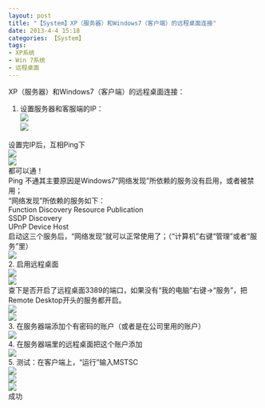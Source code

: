 ```yaml
---
layout: post
title: "【System】XP（服务器）和Windows7（客户端）的远程桌面连接"
date: 2013-4-4 15:18
categories: 【System】
tags:
- XP系统
- Win 7系统
- 远程桌面
---
```

XP（服务器）和Windows7（客户端）的远程桌面连接：  
1. 设置服务器和客服端的IP：  
![](http://a1.qpic.cn/psb?/57f6398e-db93-428d-8871-6d2527ad188f/b3IGWtrRBEU9mSPuo4PBl6ClesfMmV0WyO1Pg55YsHg!/b/dKjixr5*MQAA&ek=1&kp=1&pt=0&bo=KwKeAQAAAAABAJE!&t=5&tl=3&su=0124164129&tm=1551704400&sce=0-12-12&rf=2-9)  
![](http://a2.qpic.cn/psb?/57f6398e-db93-428d-8871-6d2527ad188f/mE1qAChHnpgygUlhompmPu0A.TNOG40dhZcQar1k9S0!/b/dNXIu8EFEAAA&ek=1&kp=1&pt=0&bo=KgKgAQAAAAABAK4!&t=5&tl=3&su=015050417&tm=1551704400&sce=0-12-12&rf=2-9)  

<!-- more -->

设置完IP后，互相Ping下  
![](http://a2.qpic.cn/psb?/57f6398e-db93-428d-8871-6d2527ad188f/3QtbrkPkG3U.kty31JYTDblZ7KVxZmldZ5M.QqJfuXA!/b/dKFpXL9KMAAA&ek=1&kp=1&pt=0&bo=IANYAgAAAAABAF4!&t=5&tl=3&su=0182224193&tm=1551704400&sce=0-12-12&rf=2-9)  
![](http://a1.qpic.cn/psb?/57f6398e-db93-428d-8871-6d2527ad188f/pTTayfeKyEHU7ngU69ueeo0pciT3CuxNgPMykPKuHYM!/b/dETjw77TMQAA&ek=1&kp=1&pt=0&bo=IANYAgAAAAABAF4!&t=5&tl=3&su=0219914929&tm=1551704400&sce=0-12-12&rf=2-9)  
都可以通！  
Ping 不通其主要原因是Windows7“网络发现”所依赖的服务没有启用，或者被禁用；  
“网络发现”所依赖的服务如下：  
Function Discovery Resource Publication  
SSDP Discovery  
UPnP Device Host  
启动这三个服务后，“网络发现”就可以正常使用了；（“计算机”右键“管理”或者“服务”里）  
![](http://a4.qpic.cn/psb?/57f6398e-db93-428d-8871-6d2527ad188f/PPA6JPjlN1v0NEdRJ49oQwYn8Hmz4VmcBn3UJ9ZzXRE!/b/dDEulcC.HgAA&ek=1&kp=1&pt=0&bo=IANYAgAAAAABAF4!&t=5&tl=3&su=085814001&tm=1551704400&sce=0-12-12&rf=2-9)  
2. 启用远程桌面  
![](http://a2.qpic.cn/psb?/57f6398e-db93-428d-8871-6d2527ad188f/G1Z4crkz89nJDT3oWIqqFfvpQ6Nl938cmVMOqoCQFk0!/b/dL3XV7*CMQAA&ek=1&kp=1&pt=0&bo=KwKfAQAAAAABAJA!&t=5&tl=3&su=0267994641&tm=1551704400&sce=0-12-12&rf=2-9)  
![](http://a2.qpic.cn/psb?/57f6398e-db93-428d-8871-6d2527ad188f/s5Ljgq.4VWiNQZv2Bg.czHcXT83Arm6vt7F*s2h6f3E!/b/dHxQw8EDEAAA&ek=1&kp=1&pt=0&bo=IANYAgAAAAABAF4!&t=5&tl=3&su=08215249&tm=1551704400&sce=0-12-12&rf=2-9)  
查下是否开启了远程桌面3389的端口，如果没有“我的电脑”右键→“服务”，把Remote Desktop开头的服务都开启。  
![](http://a1.qpic.cn/psb?/57f6398e-db93-428d-8871-6d2527ad188f/PTp*VEZ3NU8mc31CGRG.Tnhj8*feTUAVe9PH5bLlYkw!/b/dP3RLcEZGAAA&ek=1&kp=1&pt=0&bo=LAKgAQAAAAABAKg!&t=5&tl=3&su=0240337313&tm=1551704400&sce=0-12-12&rf=2-9)  
![](http://a3.qpic.cn/psb?/57f6398e-db93-428d-8871-6d2527ad188f/5hTDJB*Ox5d5Poa19306dez9HhmXABNQxbx*Mnx*tY0!/b/dAUQ.L.YHgAA&ek=1&kp=1&pt=0&bo=IANYAgAAAAABAF4!&t=5&tl=3&su=0212824801&tm=1551704400&sce=0-12-12&rf=2-9)  
3. 在服务器端添加个有密码的账户（或者是在公司里用的账户）  
![](http://a1.qpic.cn/psb?/57f6398e-db93-428d-8871-6d2527ad188f/kdrLtd.PQA3olssmn5Ht6zILmkA9Lh8QpqOz5FJQ.0w!/b/dC2.vb7tMQAA&ek=1&kp=1&pt=0&bo=KwKfAQAAAAABAJA!&t=5&tl=3&su=0109799681&tm=1551704400&sce=0-12-12&rf=2-9)  
4. 在服务器端里的远程桌面把这个账户添加  
![](http://a2.qpic.cn/psb?/57f6398e-db93-428d-8871-6d2527ad188f/y652UeTdVsymfjWP3Gu6lbzP.4phMZtzpwIoXvz5kdo!/b/dK5vXL*kLwAA&ek=1&kp=1&pt=0&bo=KwKfAQAAAAABAJA!&t=5&tl=3&su=088265745&tm=1551704400&sce=0-12-12&rf=2-9)  
5. 测试：在客户端上，“运行”输入MSTSC  
![](http://a4.qpic.cn/psb?/57f6398e-db93-428d-8871-6d2527ad188f/yfQ.Uin0viOiIm1RDbsR2HQ99qlTVHFWrdOC2mWsr6Q!/b/dEkMj8CTHgAA&ek=1&kp=1&pt=0&bo=IANYAgAAAAABAF4!&t=5&tl=3&su=0187646097&tm=1551704400&sce=0-12-12&rf=2-9)  
![](http://a4.qpic.cn/psb?/57f6398e-db93-428d-8871-6d2527ad188f/baDGAhBrnCBMsjbpdbnPiDYkXm6G.CMo3loRtXH7TrI!/b/dM4vj8CaHgAA&ek=1&kp=1&pt=0&bo=IANYAgAAAAABAF4!&t=5&tl=3&su=050283649&tm=1551704400&sce=0-12-12&rf=2-9)  
![](http://a1.qpic.cn/psb?/57f6398e-db93-428d-8871-6d2527ad188f/XYCo5UMRD4RMZqa*7Mh9w4YA.Br.vKnKebpEqmkooX4!/b/dCRsxb7RMQAA&ek=1&kp=1&pt=0&bo=IANYAgAAAAABAF4!&tl=3&su=04141585&tm=1551704400&sce=0-12-12&rf=2-9)  
成功
